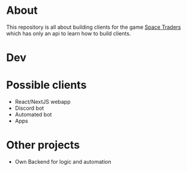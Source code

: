 # About
This repository is all about building clients for the game [Space Traders](https://docs.spacetraders.io/quickstart/mine-asteroids) which has only an api to learn how to build clients.

# Dev
<to be added>

# Possible clients
- React/NextJS webapp
- Discord bot
- Automated bot
- Apps 

# Other projects
- Own Backend for logic and automation